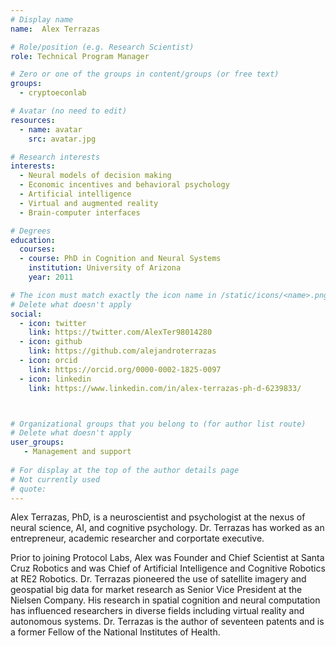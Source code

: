 ```yaml
---
# Display name
name:  Alex Terrazas

# Role/position (e.g. Research Scientist)
role: Technical Program Manager

# Zero or one of the groups in content/groups (or free text)
groups:
  - cryptoeconlab

# Avatar (no need to edit)
resources:
  - name: avatar
    src: avatar.jpg

# Research interests
interests:
  - Neural models of decision making
  - Economic incentives and behavioral psychology
  - Artificial intelligence
  - Virtual and augmented reality
  - Brain-computer interfaces

# Degrees
education:
  courses: 
  - course: PhD in Cognition and Neural Systems
    institution: University of Arizona
    year: 2011

# The icon must match exactly the icon name in /static/icons/<name>.png
# Delete what doesn't apply
social:
  - icon: twitter
    link: https://twitter.com/AlexTer98014280
  - icon: github
    link: https://github.com/alejandroterrazas
  - icon: orcid
    link: https://orcid.org/0000-0002-1825-0097
  - icon: linkedin
    link: https://www.linkedin.com/in/alex-terrazas-ph-d-6239833/



# Organizational groups that you belong to (for author list route)
# Delete what doesn't apply
user_groups:
   - Management and support
 
# For display at the top of the author details page
# Not currently used
# quote:
---
```


Alex Terrazas, PhD, is a neuroscientist and psychologist at the nexus of neural science, AI, and cognitive psychology.  Dr. Terrazas has worked as an entrepreneur, academic researcher and corportate executive.  

Prior to joining Protocol Labs, Alex was Founder and Chief Scientist at Santa Cruz Robotics and was Chief of Artificial Intelligence and Cognitive Robotics at RE2 Robotics.  Dr. Terrazas pioneered the use of satellite imagery and geospatial big data for market research as Senior Vice President at the Nielsen Company.  His research in spatial cognition and neural computation has influenced researchers in diverse fields including virtual reality and autonomous systems.  Dr. Terrazas is the author of seventeen patents and is a former Fellow of the National Institutes of Health. 
